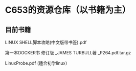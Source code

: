 # C653的资源仓库（以书籍为主）
## 目前书籍
LINUX SHELL脚本攻略(中文版带书签).pdf

第一本DOCKER书 修订版 _JAMES TURBULL著 _P264.pdf.tar.gz

LinuxProbe.pdf (适合初学linux）
